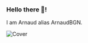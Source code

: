 ### Hello there 👋! 
I am Arnaud alias ArnaudBGN.

![Cover](https://github.com/ArnaudBGN/ArnaudBGN/master/img-github/giphy.gif)
<!--
**ArnaudBGN/ArnaudBGN** is a ✨ _special_ ✨ repository because its `README.md` (this file) appears on your GitHub profile.

Here are some ideas to get you started:

- 🔭 I’m currently working on ...
- 🌱 I’m currently learning ...
- 👯 I’m looking to collaborate on ...
- 🤔 I’m looking for help with ...
- 💬 Ask me about ...
- 📫 How to reach me: ...
- 😄 Pronouns: ...
- ⚡ Fun fact: ...
-->
